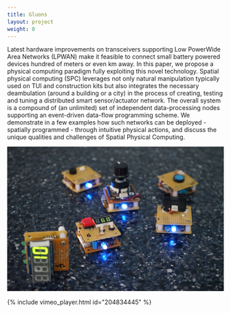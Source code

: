 ```yaml
---
title: Gluons
layout: project
weight: 0
---
```


Latest hardware improvements on transceivers supporting Low PowerWide Area Networks (LPWAN) make it feasible to connect small battery powered devices hundred of meters or even km away. In this paper, we propose a physical computing paradigm fully exploiting this novel technology. Spatial physical computing (SPC) leverages not only natural manipulation typically used on TUI and construction kits but also integrates the necessary deambulation (around a building or a city) in the process of creating, testing and tuning a distributed smart sensor/actuator network. The overall system is a compound of (an unlimited) set of independent data-processing nodes supporting an event-driven data-flow programming scheme. We demonstrate in a few examples how such networks can be deployed - spatially programmed - through intuitive physical actions, and discuss the unique qualities and challenges of Spatial Physical Computing.

<img src = "img/thumb.jpg" />

{% include vimeo_player.html id="204834445" %}
